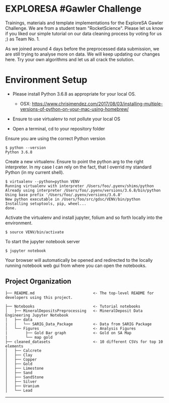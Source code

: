 EXPLORESA #Gawler Challenge
==============================

Trainings, materials and template implementations for the ExploreSA Gawler Challenge.
We are from a student team "RocketScience". Please let us know if you liked our simple tutorial on our data cleaning process by voting for us ;) as Team No. 1.

As we joined around 4 days before the preprocessed data submission, we are still trying to analyse more on data. We will keep updating our changes here.
Try your own algorithms and let us all crack the solution. 

# Environment Setup

* Please install Python 3.6.8 as appropriate for your local OS.
    * OSX: https://www.chrisjmendez.com/2017/08/03/installing-multiple-versions-of-python-on-your-mac-using-homebrew/

* Ensure to use virtualenv to not pollute your local OS  
* Open a terminal, cd to your repository folder  

Ensure you are using the correct Python version 

    $ python --version  
    Python 3.6.8    

Create a new virtualenv. Ensure to point the python arg to the right interpreter. In my case I can rely on the fact, that I overrid my standard Python (in my current shell).  

    $ virtualenv --python=python VENV  
    Running virtualenv with interpreter /Users/foo/.pyenv/shims/python  
    Already using interpreter /Users/foo/.pyenv/versions/3.6.8/bin/python  
    Using base prefix '/Users/foo/.pyenv/versions/3.6.8'  
    New python executable in /Users/foo/src/gdsc/VENV/bin/python  
    Installing setuptools, pip, wheel...  
    done.  

Activate the virtualenv and install jupyter, folium and so forth locally into the environment.

    $ source VENV/bin/activate  

To start the jupyter notebook server

    $ jupyter notebook

Your browser will automatically be opened and redirected to the locally running notebook web gui from where you can open the notebooks.


Project Organization
--------
 
    ├── README.md                          <- The top-level README for developers using this project.
                         
    ├── Notebooks                          <- Tutorial notebooks   
    │   ├── MineralDepositsPreprocessing   <- MineralDeposit Data Engineering Jupyter Notebook
    │   ├── data     
    |   |   └── SARIG_Data_Package         <- Data from SARIG Package
    │   └── Figures                        <- Analysis Figures
    |        ├── Gold Bar graph            <- Gold on SA Map
    |        └── map gold  
    ├── cleaned_datasets                   <- 10 different CSVs for top 10 elements
    │   ├── Calcrete   
    │   ├── Clay 
    │   ├── Copper    
    │   ├── Gold  
    │   ├── Limestone  
    │   ├── Sand      
    │   ├── SandStone  
    │   ├── Silver  
    │   ├── Uranium  
    │   └── Lead


--------
